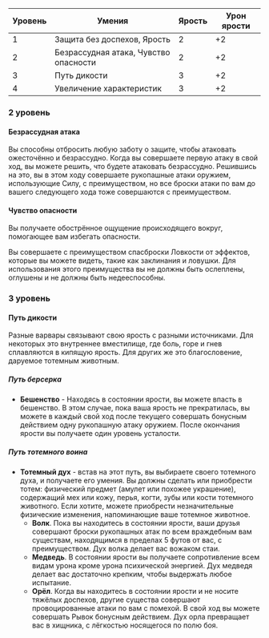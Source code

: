 | Уровень | Умения | Ярость | Урон ярости |
| ---- | ---- | ---- | ---- |
| 1 | Защита без доспехов, Ярость | 2 | +2 |
| 2 | Безрассудная атака, Чувство опасности | 2 | +2 |
| 3 | Путь дикости | 3 | +2 |
| 4 | Увеличение характеристик | 3 | +2 |
### 2 уровень

#### Безрассудная атака
Вы способны отбросить любую заботу о защите, чтобы атаковать ожесточённо и безрассудно. Когда вы совершаете первую атаку в свой ход, вы можете решить, что будете атаковать безрассудно. Решившись на это, вы в этом ходу совершаете рукопашные атаки оружием, использующие Силу, с преимуществом, но все броски атаки по вам до вашего следующего хода тоже совершаются с преимуществом.
#### Чувство опасности
Вы получаете обострённое ощущение происходящего вокруг, помогающее вам избегать опасности. 

Вы совершаете с преимуществом спасброски Ловкости от эффектов, которые вы можете видеть, такие как заклинания и ловушки. Для использования этого преимущества вы не должны быть ослеплены, оглушены и не должны быть недееспособны.
### 3 уровень
#### Путь дикости
Разные варвары связывают свою ярость с разными источниками. Для некоторых это внутреннее вместилище, где боль, горе и гнев сплавляются в кипящую ярость. Для других же это благословение, даруемое тотемным животным.
##### Путь берсерка
- **Бешенство** - Находясь в состоянии ярости, вы можете впасть в бешенство. В этом случае, пока ваша ярость не прекратилась, вы можете в каждый свой ход после текущего совершать бонусным действием одну рукопашную атаку оружием. После окончания ярости вы получаете один уровень усталости.

##### Путь тотемного воина
- **Тотемный дух** - встав на этот путь, вы выбираете своего тотемного духа, и получаете его умения. Вы должны сделать или приобрести тотем: физический предмет (амулет или похожее украшение), содержащий мех или кожу, перья, когти, зубы или кости тотемного животного. Если хотите, можете приобрести незначительные физические изменения, напоминающие ваше тотемное животное.
	- **Волк**. Пока вы находитесь в состоянии ярости, ваши друзья совершают броски рукопашных атак по всем враждебным вам существам, находящимся в пределах 5 футов от вас, с преимуществом. Дух волка делает вас вожаком стаи.
	- **Медведь**. В состоянии ярости вы получаете сопротивление всем видам урона кроме урона психической энергией. Дух медведя делает вас достаточно крепким, чтобы выдержать любое испытание.
	- **Орёл**. Когда вы находитесь в состоянии ярости и не носите тяжёлых доспехов, другие существа совершают провоцированные атаки по вам с помехой. В свой ход вы можете совершать Рывок бонусным действием. Дух орла превращает вас в хищника, с лёгкостью носящегося по полю боя.